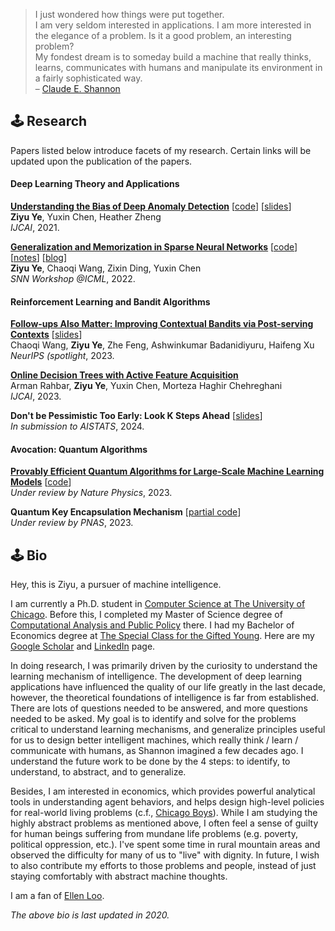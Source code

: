 <!-- # > The economic approach I refer to does not assume that individuals are motivated solely by selfishness or gain.  
# > It is a **method** of analysis, not an assumption about particular motivations.
# > [Gary S. Becker on his Nobel lecture, 1992](https://www.nobelprize.org/uploads/2018/06/becker-lecture.pdf) -->

<!-- # Although perhaps of no practical importance, the question is of theoretical interest, and it is hoped that a satisfactory solution of this problem will act as a wedge in attacking other problems of a similar nature and of greater significance.

# Chemistry has always seemed a little dull to me — too many isolated facts and too few general principles for my taste.

# The fundamental discoveries of such scientists are wonderful achievements in themselves, but would not affect the life of the common man without the intermediate efforts of engineers and inventors―people like Edison, Bell and Marconi.

# I see no limit to the capabilities of machines.

# I have great hopes in this direction for machines that will rival or even surpass the human brain.

# My fondest dream is to someday build a machine that really thinks, learns, communicates with humans and manipulate its environment in a fairly sophisticated way. -->

> I just wondered how things were put together.  
> I am very seldom interested in applications. I am more interested in the elegance of a problem. Is it a good problem, an interesting problem?  
> My fondest dream is to someday build a machine that really thinks, learns, communicates with humans and manipulate its environment in a fairly sophisticated way.    
> – [Claude E. Shannon](https://en.wikipedia.org/wiki/Claude_Shannon)

## 🕹 Research
Papers listed below introduce facets of my research. Certain links will be updated upon the publication of the papers.
#### Deep Learning Theory and Applications

[**Understanding the Bias of Deep Anomaly Detection**](https://arxiv.org/abs/2105.07346) [[code](https://github.com/ZIYU-DEEP/Bias-in-Deep-Anomaly-Detection-PyTorch)] [[slides](https://ziyu-deep.github.io/files/IJCAI-long-21-07-25-1.pdf)]  
**Ziyu Ye**, Yuxin Chen, Heather Zheng  
*IJCAI*, 2021.  

[**Generalization and Memorization in Sparse Neural Networks**](https://github.com/ZIYU-DEEP/Generalization-and-Memorization-in-Sparse-Training) [[code](https://github.com/ZIYU-DEEP/Generalization-and-Memorization-in-Sparse-Training)] [[notes](https://ziyu-deep.github.io/files/info-sparse-notes.pdf)] [[blog](https://ziyu-deep.github.io/2022/08/21/The-Price-of-Sparsity/)]    
**Ziyu Ye**, Chaoqi Wang, Zixin Ding, Yuxin Chen  
*SNN Workshop @ICML*, 2022.  

#### Reinforcement Learning and Bandit Algorithms

[**Follow-ups Also Matter: Improving Contextual Bandits via Post-serving Contexts**](https://openreview.net/pdf?id=JalSlVhRl6) [[slides](https://ziyu-deep.github.io/files/slides_follow_ups_also_matter_neurips.pdf)]  
Chaoqi Wang, **Ziyu Ye**, Zhe Feng, Ashwinkumar Badanidiyuru, Haifeng Xu  
*NeurIPS (spotlight*, 2023.

[**Online Decision Trees with Active Feature Acquisition**](https://arxiv.org/abs/2305.02093)   
Arman Rahbar, **Ziyu Ye**, Yuxin Chen, Morteza Haghir Chehreghani  
*IJCAI*, 2023.


**Don't be Pessimistic Too Early: Look K Steps Ahead** [[slides](https://ziyu-deep.github.io/files/p-mdp-update.pdf)]  
*In submission to AISTATS*, 2024.


#### Avocation: Quantum Algorithms
[**Provably Efficient Quantum Algorithms for Large-Scale Machine Learning Models**](https://arxiv.org/abs/2303.03428) [[code](https://github.com/ZIYU-DEEP/quantum-sparse-training)]  
*Under review by Nature Physics*, 2023.

**Quantum Key Encapsulation Mechanism** [[partial code](https://github.com/ZIYU-DEEP/Post-Quantum-Crypto-for-Blockchains)]  
*Under review by PNAS*, 2023.


## 🕹 Bio

Hey, this is Ziyu, a pursuer of machine intelligence.

I am currently a Ph.D. student in [Computer Science at The University of Chicago](https://computerscience.uchicago.edu/). Before this, I completed my Master of Science degree of [Computational Analysis and Public Policy](https://capp.uchicago.edu/) there. I had my Bachelor of Economics degree at [The Special Class for the Gifted Young](https://www.wikiwand.com/en/Special_Class_for_the_Gifted_Young). Here are my [Google Scholar](https://scholar.google.com/citations?user=S2da4LUAAAAJ&hl=en) and [LinkedIn](https://www.linkedin.com/in/ziyuye/) page.

<!-- My research and working experience is available on [LinkedIn](https://www.linkedin.com/in/ziyuye/). My detailed CV is available upon request. -->

In doing research, I was primarily driven by the curiosity to understand the learning mechanism of intelligence. The development of deep learning applications have influenced the quality of our life greatly in the last decade, however, the theoretical foundations of intelligence is far from established. There are lots of questions needed to be answered, and more questions needed to be asked. My goal is to identify and solve for the problems critical to understand learning mechanisms, and generalize principles useful for us to design better intelligent machines, which really think / learn / communicate with humans, as Shannon imagined a few decades ago. I understand the future work to be done by the 4 steps: to identify, to understand, to abstract, and to generalize.

Besides, I am interested in economics, which provides powerful analytical tools in understanding agent behaviors, and helps design high-level policies for real-world living problems (c.f., [Chicago Boys](https://www.wikiwand.com/en/Chicago_Boys)). While I am studying the highly abstract problems as mentioned above, I often feel a sense of guilty for human beings suffering from mundane life problems (e.g. poverty, political oppression, etc.). I've spent some time in rural mountain areas and observed the difficulty for many of us to "live" with dignity. In future, I wish to also contribute my efforts to those problems and people, instead of just staying comfortably with abstract machine thoughts.

I am a fan of [Ellen Loo](https://en.wikipedia.org/wiki/Ellen_Joyce_Loo).

*The above bio is last updated in 2020.*
